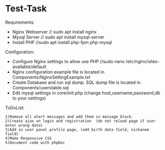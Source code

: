# Test-Task

Requirements:
  - Nginx Webserver // sudo apt install nginx
  - Mysql Server    // sudo apt install mysql-server
  - Install PHP     //sudo apt install php-fpm php-mysql

Configuration: 
  - Configure Nginx settings to allow use PHP  //sudo nano /etc/nginx/sites-available/default
  - Nginx configuration example file is located in Components/NginxSettingExample.txt
  - Create Database and run sql dump. SQL dump file is located in Components/userstable.sql
  - Edit mysql settings in core/init.php (change host,username,password,db to your settings)
  
  
  
  
  
  
  
  
  
  
  
  
  
  
  
  ToDoList:
  
    1)Remove all alert messages and add them in message block.
    2)Create ajax on login and registration  (do not reload page if user enter wrong data)
    3)Add in user panel profile page, (add birth data field, nickanem field)
    4)Make Responsive CSS
    5)Document code with phpDoc
    

